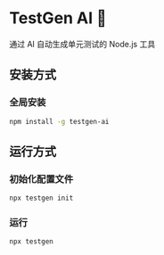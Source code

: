 # TestGen AI 🤖

通过 AI 自动生成单元测试的 Node.js 工具

## 安装方式

### 全局安装
```bash
npm install -g testgen-ai
```

## 运行方式
### 初始化配置文件
```bash
npx testgen init
```
### 运行
```bash
npx testgen
```